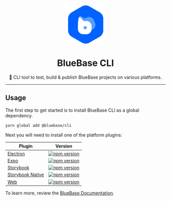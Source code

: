 <div align="center">
	<img width=125 height=125 src="assets/logo.png">
  <h1>
		BlueBase CLI
	</h1>
  <p>🤖 CLI tool to test, build & publish BlueBase projects on various platforms. </p>
</div>

<hr />

## Usage

The first step to get started is to install BlueBase CLI as a global dependency.

```shell
yarn global add @bluebase/cli
```

Next you will need to install one of the platform plugins:

| Plugin                                          | Version                                                                                                                                                                           |
| ----------------------------------------------- | --------------------------------------------------------------------------------------------------------------------------------------------------------------------------------- |
| [Electron](./packages/electron)                 | [![npm version](https://img.shields.io/npm/v/@bluebase/cli-electron.svg?style=flat)](https://npmjs.org/package/@bluebase/cli-electron 'View this project on npm')                 |
| [Expo](./packages/expo)                         | [![npm version](https://img.shields.io/npm/v/@bluebase/cli-expo.svg?style=flat)](https://npmjs.org/package/@bluebase/cli-expo 'View this project on npm')                         |
| [Storybook](./packages/storybook)               | [![npm version](https://img.shields.io/npm/v/@bluebase/cli-storybook.svg?style=flat)](https://npmjs.org/package/@bluebase/cli-storybook 'View this project on npm')               |
| [Storybook Native](./packages/storybook-native) | [![npm version](https://img.shields.io/npm/v/@bluebase/cli-storybook-native.svg?style=flat)](https://npmjs.org/package/@bluebase/cli-storybook-native 'View this project on npm') |
| [Web](./packages/web)                           | [![npm version](https://img.shields.io/npm/v/@bluebase/cli-web.svg?style=flat)](https://npmjs.org/package/@bluebase/cli-web 'View this project on npm')                           |

To learn more, review the [BlueBase Documentation](https://blueeast.gitbook.io/bluerain/).
